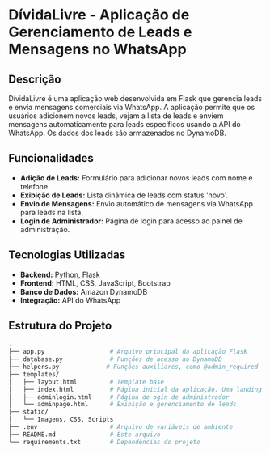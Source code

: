 # DívidaLivre - Aplicação de Gerenciamento de Leads e Mensagens no WhatsApp

## Descrição

DívidaLivre é uma aplicação web desenvolvida em Flask que gerencia leads e envia mensagens comerciais via WhatsApp. A aplicação permite que os usuários adicionem novos leads, vejam a lista de leads e enviem mensagens automaticamente para leads específicos usando a API do WhatsApp. Os dados dos leads são armazenados no DynamoDB.

## Funcionalidades

- **Adição de Leads:** Formulário para adicionar novos leads com nome e telefone.
- **Exibição de Leads:** Lista dinâmica de leads com status 'novo'.
- **Envio de Mensagens:** Envio automático de mensagens via WhatsApp para leads na lista.
- **Login de Administrador:** Página de login para acesso ao painel de administração.

## Tecnologias Utilizadas

- **Backend:** Python, Flask
- **Frontend:** HTML, CSS, JavaScript, Bootstrap
- **Banco de Dados:** Amazon DynamoDB
- **Integração:** API do WhatsApp

## Estrutura do Projeto

```bash
.
├── app.py                  # Arquivo principal da aplicação Flask
├── database.py             # Funções de acesso ao DynamoDB
├── helpers.py             # Funções auxiliares, como @admin_required
├── templates/
│   ├── layout.html         # Template base
│   ├── index.html          # Página inicial da aplicação. Uma landing page mostrando sobre a empresa
│   ├── adminlogin.html     # Página de ogin de administrador
│   └── adminpage.html      # Exibição e gerenciamento de leads
├── static/
│   └── Imagens, CSS, Scripts
├── .env                    # Arquivo de variáveis de ambiente
├── README.md               # Este arquivo
└── requirements.txt        # Dependências do projeto
